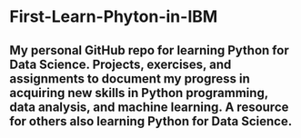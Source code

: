 # First-Learn-Phyton-in-IBM

## My personal GitHub repo for learning Python for Data Science. Projects, exercises, and assignments to document my progress in acquiring new skills in Python programming, data analysis, and machine learning. A resource for others also learning Python for Data Science.
